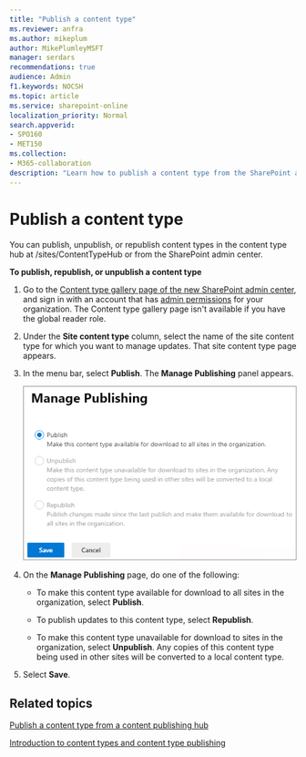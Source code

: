 ```yaml
---
title: "Publish a content type"
ms.reviewer: anfra
ms.author: mikeplum
author: MikePlumleyMSFT
manager: serdars
recommendations: true
audience: Admin
f1.keywords: NOCSH
ms.topic: article
ms.service: sharepoint-online
localization_priority: Normal
search.appverid:
- SPO160
- MET150
ms.collection:  
- M365-collaboration
description: "Learn how to publish a content type from the SharePoint admin center."
---
```


# Publish a content type

You can publish, unpublish, or republish content types in the content type hub at /sites/ContentTypeHub or from the SharePoint admin center.

**To publish, republish, or unpublish a content type**

1. Go to the [Content type gallery page of the new SharePoint admin center](https://admin.microsoft.com/sharepoint?page=contentTypes&modern=true), and sign in with an account that has [admin permissions](./sharepoint-admin-role.md) for your organization. The Content type gallery page isn't available if you have the global reader role. 

2. Under the **Site content type** column, select the name of the site content type for which you want to manage updates. That site content type page appears.

3. In the menu bar, select **Publish**. The **Manage Publishing** panel appears.

    ![Manage publishing](media/manage-publishing.png)

4. On the **Manage Publishing** page, do one of the following:

    - To make this content type available for download to all sites in the organization, select **Publish**.
    - To publish updates to this content type, select **Republish**.

    - To make this content type unavailable for download to sites in the organization, select **Unpublish**. Any copies of this content type being used in other sites will be converted to a local content type.

5. Select **Save**.

## Related topics

[Publish a content type from a content publishing hub](https://support.microsoft.com/office/58081155-118d-4e7a-9cc5-d43b5dbb7d02)

[Introduction to content types and content type publishing](https://support.microsoft.com/office/e1277a2e-a1e8-4473-9126-91a0647766e5)
